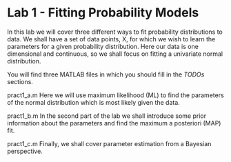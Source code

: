 # Lab 1 - Fitting Probability Models

In this lab we will cover three different ways to fit probability distributions to data. We shall have a set of data points, X, for which we wish to learn the parameters for a given probability distribution. Here our data is one dimensional and continuous, so we shall focus on fitting a univariate normal distribution.

You will find three MATLAB files in which you should fill in the *TODOs* sections.

pract1_a.m
Here we will use maximum likelihood (ML) to find the parameters of the normal distribution which is most likely given the data.

pract1_b.m
In the second part of the lab we shall introduce some prior information about the parameters and find the maximum a posteriori (MAP) fit.

pract1_c.m
Finally, we shall cover parameter estimation from a Bayesian perspective.
